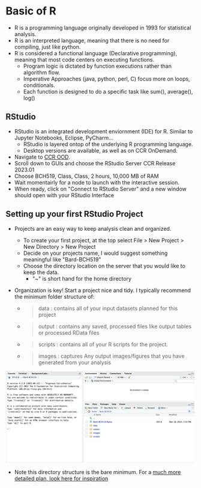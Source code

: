 # Basic of R

* R is a programming language originally developed in 1993 for statistical analysis.
* R is an interpreted language, meaning that there is no need for compiling, just like python.
* R is considered a functional language (Declarative programming), meaning that most code centers on executing functions.
  * Program logic is dictated by function executions rather than algorithm flow.
  * Imperative Approaches (java, python, perl, C) focus more on loops, conditionals.
  * Each function is designed to do a specific task like sum(), average(), log()

## RStudio

* RStudio is an integrated development enviornment (IDE) for R. Similar to Jupyter Notebooks, Eclipse, PyCharm...
  * RStudio is layered ontop of the underlying R programming language.
  * Desktop versions are available, as well as on CCR OnDemand. 
* Navigate to [CCR OOD](https://docs.ccr.buffalo.edu/en/latest/portals/ood/).
* Scroll down to GUIs and choose the RStudio Server CCR Release 2023.01
* Choose BCH519, Class, Class, 2 hours, 10,000 MB of RAM
* Wait momentairly for a node to launch with the interactive session.
* When ready, click on "Connect to RStudio Server" and a new window should open with your RStudio Interface

## Setting up your first RStudio Project
* Projects are an easy way to keep analysis clean and organized.
  - To create your first project, at the top select File > New Project > New Directory > New Project
  - Decide on your projects name, I would suggest something meaningful like "Bard-BCH519"
  - Choose the directory location on the server that you would like to keep the data.
    - "~" is short hand for the home directory

* Organization is key! Start a project nice and tidy. I typically recommend the minimum folder structure of:
  - > data : contains all of your input datasets planned for this project
  - > output : contains any saved, processed files like output tables or processed RData files
  - > scripts : contains all of your R scripts for the project. 
  - > images : captures Any output images/figures that you have generated from your analysis

![Basic Setup](images/RStudio-Basic-Chapt1.1.png)

* Note this directory structure is the bare minimum. For a [much more detailed plan, look here for inspiration](https://datamanagement.hms.harvard.edu/plan-design/directory-structure)

